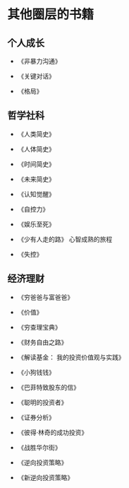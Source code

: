 # 其他圈层的书籍

## 个人成长

- 《非暴力沟通》

- 《关键对话》

- 《格局》

## 哲学社科

- 《人类简史》

- 《人体简史》

- 《时间简史》

* 《未来简史》

- 《认知觉醒》

- 《自控力》

- 《娱乐至死》

- 《少有人走的路》 心智成熟的旅程

- 《失控》

## 经济理财

- 《穷爸爸与富爸爸》

<!-- <img src="../../assets/images/books/jinrong_qiongbabayufubaba.png" width="200" height="auto" /> -->


- 《价值》

- 《穷查理宝典》

- 《财务自由之路》

- 《解读基金： 我的投资价值观与实践》

- 《小狗钱钱》

- 《巴菲特致股东的信》


- 《聪明的投资者》


- 《证券分析》

- 《彼得·林奇的成功投资》

- 《战胜华尔街》

- 《逆向投资策略》

- 《新逆向投资策略》